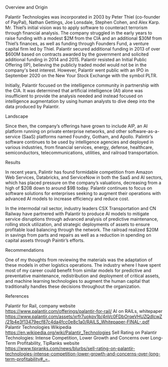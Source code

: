 Overview and Origin

Palantir Technologies was incorporated in 2003 by Peter Thiel (co-founder of PayPal), Nathan Gettings, Joe Lonsdale, Stephen Cohen, and Alex Karp. Mr. Thiel’s initial vision was to apply software to counteract terrorism through financial analysis. The company struggled in the early years to raise funding with a modest $2M from the CIA and an additional $30M from Thiel’s finances, as well as funding through Founders Fund, a venture capital firm led by Thiel. Palantir secured additional funding in 2013 of over $600M based on contracts awarded by the government and solicited additional funding in 2014 and 2015. Palantir resisted an Initial Public Offering (IP), believing the publicly traded model would not be in the company's best interest. However, Palantir went public with an IPO in September 2020 on the New Your Stock Exchange with the symbol PLTR.

Initially, Palantir focused on the intelligence community in partnership with the CIA. It was determined that artificial intelligence (AI) alone was insufficient to provide the analysis needed and instead focused on intelligence augmentation by using human analysts to dive deep into the data produced by Palantir. 

Landscape

Since then, the company’s offerings have grown to include AIP, an AI platform running on private enterprise networks, and other software-as-a-service (SaaS) platforms named Foundry, Gotham, and Apollo. Palintir’s software continues to be used by intelligence agencies and deployed in various industries, from financial services, energy, defense, healthcare, semiconductors, telecommunications, utilities, and railroad transportation.

Results

In recent years, Palintir has found formidable competition from Amazon Web Services, Databricks, and ServiceNow in both the SaaS and AI sectors, which has placed pressure on the company’s valuations, decreasing from a high of $20B down to around $9B today. Palantir continues to focus on software solutions for enterprises seeking to augment their operations with advanced AI models to increase efficiency and reduce cost. 

In the intermodal rail sector, industry leaders CSX Transportation and CN Railway have partnered with Palantir to produce AI models to mitigate service disruptions through advanced analysis of predictive maintenance, rolling stock utilization, and strategic deployments of assets to ensure profitable load balancing through the network. The railroad realized $20M in savings from parts and repairs as well as a reduction in spending on capital assets through Paintir’s efforts.

Recommendations

One of my thoughts from reviewing the materials was the adaptation of these models in other logistics operations. The industry where I have spent most of my career could benefit from similar models for predictive and preventative maintenance, redistribution and deployment of critical assets, and machine learning technologies to augment the human capital that traditionally handles these decisions throughout the organization.

References

Palantir for Rail, company website https://www.palantir.com/offerings/palantir-for-rail/
AI on RAILs, whitepaper https://www.palantir.com/assets/xrfr7uokpv1b/4nVc0FDbOrqeVHUZQdIcwZ/21b4e3f13479ecf87c4da4fcc0e8c1a0/RAILS_Whitepaper-FINAL-.pdf
Palantir Technologies Wikipedia https://en.wikipedia.org/wiki/Palantir_Technologies
Sell Rating on Palantir Technologies: Intense Competition, Lower Growth and Concerns over Long-Term Profitability, TipRanks website https://www.tipranks.com/news/blurbs/sell-rating-on-palantir-technologies-intense-competition-lower-growth-and-concerns-over-long-term-profitability#_=_
